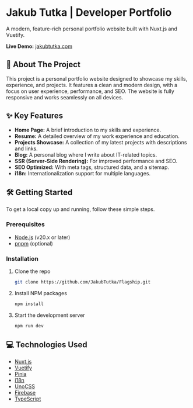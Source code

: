 # Jakub Tutka | Developer Portfolio

A modern, feature-rich personal portfolio website built with Nuxt.js and Vuetify.

**Live Demo:** [jakubtutka.com](https://jakubtutka.com/)

## 🚀 About The Project

This project is a personal portfolio website designed to showcase my skills, experience, and projects. It features a clean and modern design, with a focus on user experience, performance, and SEO. The website is fully responsive and works seamlessly on all devices.

## ✨ Key Features

*   **Home Page:** A brief introduction to my skills and experience.
*   **Resume:** A detailed overview of my work experience and education.
*   **Projects Showcase:** A collection of my latest projects with descriptions and links.
*   **Blog:** A personal blog where I write about IT-related topics.
*   **SSR (Server-Side Rendering):** For improved performance and SEO.
*   **SEO Optimized:** With meta tags, structured data, and a sitemap.
*   **i18n:** Internationalization support for multiple languages.

## 🛠️ Getting Started

To get a local copy up and running, follow these simple steps.

### Prerequisites

*   [Node.js](https://nodejs.org/en/) (v20.x or later)
*   [pnpm](https://pnpm.io/installation) (optional)

### Installation

1.  Clone the repo
    ```sh
    git clone https://github.com/JakubTutka/Flagship.git
    ```
2.  Install NPM packages
    ```sh
    npm install
    ```
3.  Start the development server
    ```sh
    npm run dev
    ```

## 💻 Technologies Used

*   [Nuxt.js](https://nuxt.com/)
*   [Vuetify](https://vuetifyjs.com/en/)
*   [Pinia](https://pinia.vuejs.org/)
*   [i18n](https://v8.i18n.nuxtjs.org/)
*   [UnoCSS](https://unocss.dev/)
*   [Firebase](https://firebase.google.com/)
*   [TypeScript](https://www.typescriptlang.org/)
